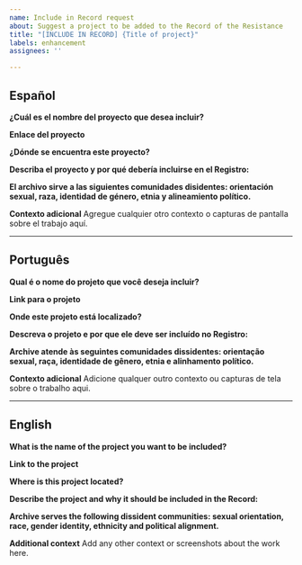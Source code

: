 ```yaml
---
name: Include in Record request
about: Suggest a project to be added to the Record of the Resistance
title: "[INCLUDE IN RECORD] {Title of project}"
labels: enhancement
assignees: ''

---
```

## Español

**¿Cuál es el nombre del proyecto que desea incluir?**

**Enlace del proyecto**

**¿Dónde se encuentra este proyecto?**

**Describa el proyecto y por qué debería incluirse en el Registro:**

**El archivo sirve a las siguientes comunidades disidentes: orientación sexual, raza, identidad de género, etnia y alineamiento político.**

**Contexto adicional**
Agregue cualquier otro contexto o capturas de pantalla sobre el trabajo aquí.

---
## Português

**Qual é o nome do projeto que você deseja incluir?**

**Link para o projeto**

**Onde este projeto está localizado?**

**Descreva o projeto e por que ele deve ser incluído no Registro:**

**Archive atende às seguintes comunidades dissidentes: orientação sexual, raça, identidade de gênero, etnia e alinhamento político.**

**Contexto adicional**
Adicione qualquer outro contexto ou capturas de tela sobre o trabalho aqui.

---
## English

**What is the name of the project you want to be included?**

**Link to the project**

**Where is this project located?**

**Describe the project and why it should be included in the Record:**

**Archive serves the following dissident communities: sexual orientation, race, gender identity, ethnicity and political alignment.**

**Additional context**
Add any other context or screenshots about the work here.
